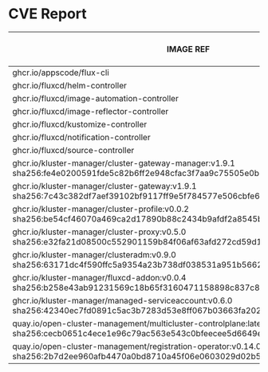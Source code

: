 # CVE Report
|                                                                  IMAGE REF                                                                  |      OS       | CRITICAL<BR>(OS, OTHER) | HIGH<BR>(OS, OTHER) | MEDIUM<BR>(OS, OTHER) | LOW<BR>(OS, OTHER) | UNKNOWN<BR>(OS, OTHER) |
|---------------------------------------------------------------------------------------------------------------------------------------------|---------------|-------------------------|---------------------|-----------------------|--------------------|------------------------|
| ghcr.io/appscode/flux-cli                                                                                                                   |               | 0, 0                    | 0, 0                | 0, 0                  | 0, 0               | 0, 0                   |
| ghcr.io/fluxcd/helm-controller                                                                                                              |               | 0, 0                    | 0, 0                | 0, 0                  | 0, 0               | 0, 0                   |
| ghcr.io/fluxcd/image-automation-controller                                                                                                  |               | 0, 0                    | 0, 0                | 0, 0                  | 0, 0               | 0, 0                   |
| ghcr.io/fluxcd/image-reflector-controller                                                                                                   |               | 0, 0                    | 0, 0                | 0, 0                  | 0, 0               | 0, 0                   |
| ghcr.io/fluxcd/kustomize-controller                                                                                                         |               | 0, 0                    | 0, 0                | 0, 0                  | 0, 0               | 0, 0                   |
| ghcr.io/fluxcd/notification-controller                                                                                                      |               | 0, 0                    | 0, 0                | 0, 0                  | 0, 0               | 0, 0                   |
| ghcr.io/fluxcd/source-controller                                                                                                            |               | 0, 0                    | 0, 0                | 0, 0                  | 0, 0               | 0, 0                   |
| ghcr.io/kluster-manager/cluster-gateway-manager:v1.9.1<br>sha256:fe4e0200591fde5c82b6ff2e948cfac3f7aa9c75505e0b1545f66948f10c3cd9           | debian 12.7   | 0, 0                    | 0, 1                | 0, 0                  | 0, 0               | 0, 0                   |
| ghcr.io/kluster-manager/cluster-gateway:v1.9.1<br>sha256:7c43c382df7aef39102bf9117ff9e5f784577e506cbfe6c4a1bf5a55d74317de                   | debian 12.7   | 0, 0                    | 0, 2                | 0, 0                  | 0, 0               | 0, 0                   |
| ghcr.io/kluster-manager/cluster-profile:v0.0.2<br>sha256:be54cf46070a469ca2d17890b88c2434b9afdf2a8545bf2a78c321bcd699a588                   | alpine 3.20.3 | 0, 0                    | 0, 0                | 0, 0                  | 2, 1               | 0, 0                   |
| ghcr.io/kluster-manager/cluster-proxy:v0.5.0<br>sha256:e32fa21d08500c552901159b84f06af63afd272cd59d123cfebc8fe48aa393dd                     | alpine 3.20.3 | 0, 0                    | 0, 1                | 0, 8                  | 2, 0               | 0, 0                   |
| ghcr.io/kluster-manager/clusteradm:v0.9.0<br>sha256:63171dc4f590ffc5a9354a23b738df038531a951b5662114557240caa7e28873                        | redhat 8.10   | 0, 1                    | **1**, 0            | 0, 1                  | 2, 0               | 0, 0                   |
| ghcr.io/kluster-manager/fluxcd-addon:v0.0.4<br>sha256:b258e43ab91231569c18b65f3160471158898c837c868252d6f5223410c024ee                      | alpine 3.20.1 | 0, 0                    | 0, 2                | 2, 2                  | 2, 0               | 0, 0                   |
| ghcr.io/kluster-manager/managed-serviceaccount:v0.6.0<br>sha256:42340ec7fd0891c5ac3b7283d53e8ff067b03663fa2023bbbe7ab5b7db80e707            | redhat 8.10   | 0, 0                    | **1**, 1            | 0, 4                  | 2, 0               | 0, 0                   |
| quay.io/open-cluster-management/multicluster-controlplane:latest<br>sha256:cecb0651c4ece1e96c79ac563e543c0bfeecee5d6649eee82139d470f7084edd | redhat 8.10   | 0, 0                    | **1**, 0            | 0, 0                  | 2, 1               | 0, 0                   |
| quay.io/open-cluster-management/registration-operator:v0.14.0<br>sha256:2b7d2ee960afb4470a0bd8710a45f06e0603029d02b58aa8bcbf88390ded0ca0    | redhat 9.4    | 0, 0                    | 0, 2                | 6, 3                  | 1, 0               | 0, 0                   |
